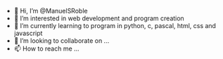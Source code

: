 - 👋 Hi, I’m @ManuelSRoble
- 👀 I’m interested in web development and program creation
- 🌱 I’m currently learning to program in python, c, pascal, html, css and javascript
- 💞️ I’m looking to collaborate on ...
- 📫 How to reach me ...

<!---
ManuelSRoble/ManuelSRoble is a ✨ special ✨ repository because its `README.md` (this file) appears on your GitHub profile.
You can click the Preview link to take a look at your changes.
--->
